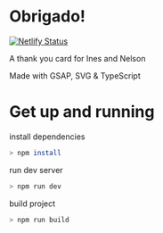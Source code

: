 # Obrigado!

[![Netlify Status](https://api.netlify.com/api/v1/badges/a259866d-df04-43dd-8a4f-be92293ec50d/deploy-status)](https://app.netlify.com/sites/obrigado/deploys)

A thank you card for Ines and Nelson

Made with GSAP, SVG & TypeScript

# Get up and running

install dependencies

```sh
> npm install
```

run dev server

```sh
> npm run dev
```

build project

```sh
> npm run build
```
